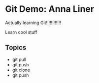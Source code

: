 # Git Demo: Anna Liner

Actually learning Git!!!!!!!!!!!!

Learn cool stuff

## Topics

- git pull
- git push
- git clone
- git push
